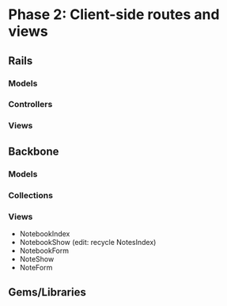 # Phase 2: Client-side routes and views

## Rails
### Models

### Controllers

### Views

## Backbone
### Models

### Collections

### Views
* NotebookIndex
* NotebookShow (edit: recycle NotesIndex)
* NotebookForm
* NoteShow
* NoteForm

## Gems/Libraries
